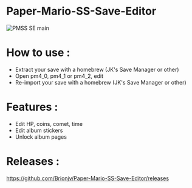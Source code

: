 # Paper-Mario-SS-Save-Editor

![PMSS SE main](hhttps://i58.servimg.com/u/f58/19/11/94/79/pmss_s10.png)

# How to use : 
- Extract your save with a homebrew (JK's Save Manager or other)
- Open pm4_0, pm4_1 or pm4_2, edit
- Re-import your save with a homebrew (JK's Save Manager or other)

# Features :
- Edit HP, coins, comet, time
- Edit album stickers
- Unlock album pages 

# Releases :
https://github.com/Brionjv/Paper-Mario-SS-Save-Editor/releases
